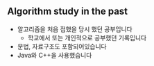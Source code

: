 ## Algorithm study in the past

* 알고리즘을 처음 접했을 당시 했던 공부입니다
  * 학교에서 또는 개인적으로 공부했던 기록입니다
* 문법, 자료구조도 포함되어있습니다
* Java와 C++을 사용했습니다
